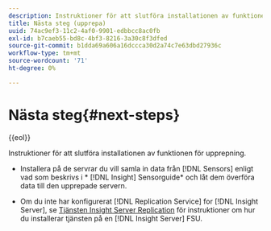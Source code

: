 ```yaml
---
description: Instruktioner för att slutföra installationen av funktionen för upprepning.
title: Nästa steg (upprepa)
uuid: 74ac9ef3-11c2-4af0-9901-edbbcc8ac0fb
exl-id: b7caeb55-bd8c-4bf3-8216-3a30c8f3dfed
source-git-commit: b1dda69a606a16dccca30d2a74c7e63dbd27936c
workflow-type: tm+mt
source-wordcount: '71'
ht-degree: 0%

---
```


# Nästa steg{#next-steps}

{{eol}}

Instruktioner för att slutföra installationen av funktionen för upprepning.

* Installera på de servrar du vill samla in data från [!DNL Sensors] enligt vad som beskrivs i * [!DNL Insight] Sensorguide* och låt dem överföra data till den upprepade servern.

* Om du inte har konfigurerat [!DNL Replication Service] for [!DNL Insight Server], se [Tjänsten Insight Server Replication](../../../../home/c-inst-svr/c-ins-svr-rep-svc/c-ins-svr-rep-svc.md#concept-926e654e80d943a0b6ac44a82a510d92) för instruktioner om hur du installerar tjänsten på en [!DNL Insight Server] FSU.
